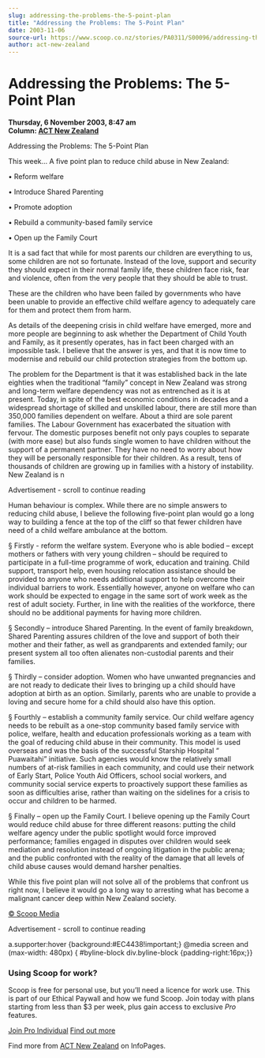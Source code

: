 ```yaml
---
slug: addressing-the-problems-the-5-point-plan
title: "Addressing the Problems: The 5-Point Plan"
date: 2003-11-06
source-url: https://www.scoop.co.nz/stories/PA0311/S00096/addressing-the-problems-the-5-point-plan.htm
author: act-new-zealand
---
```

Addressing the Problems: The 5-Point Plan
=========================================

**Thursday, 6 November 2003, 8:47 am**  
**Column: [ACT New Zealand](https://info.scoop.co.nz/ACT_New_Zealand)**

  
Addressing the Problems: The 5-Point Plan

This week… A five point plan to reduce child abuse in New Zealand:

• Reform welfare

• Introduce Shared Parenting

• Promote adoption

• Rebuild a community-based family service

• Open up the Family Court

It is a sad fact that while for most parents our children are everything to us, some children are not so fortunate. Instead of the love, support and security they should expect in their normal family life, these children face risk, fear and violence, often from the very people that they should be able to trust.

These are the children who have been failed by governments who have been unable to provide an effective child welfare agency to adequately care for them and protect them from harm.

As details of the deepening crisis in child welfare have emerged, more and more people are beginning to ask whether the Department of Child Youth and Family, as it presently operates, has in fact been charged with an impossible task. I believe that the answer is yes, and that it is now time to modernise and rebuild our child protection strategies from the bottom up.

The problem for the Department is that it was established back in the late eighties when the traditional “family” concept in New Zealand was strong and long-term welfare dependency was not as entrenched as it is at present. Today, in spite of the best economic conditions in decades and a widespread shortage of skilled and unskilled labour, there are still more than 350,000 families dependent on welfare. About a third are sole parent families. The Labour Government has exacerbated the situation with fervour. The domestic purposes benefit not only pays couples to separate (with more ease) but also funds single women to have children without the support of a permanent partner. They have no need to worry about how they will be personally responsible for their children. As a result, tens of thousands of children are growing up in families with a history of instability. New Zealand is n

Advertisement - scroll to continue reading





Human behaviour is complex. While there are no simple answers to reducing child abuse, I believe the following five-point plan would go a long way to building a fence at the top of the cliff so that fewer children have need of a child welfare ambulance at the bottom.

§ Firstly - reform the welfare system. Everyone who is able bodied – except mothers or fathers with very young children – should be required to participate in a full-time programme of work, education and training. Child support, transport help, even housing relocation assistance should be provided to anyone who needs additional support to help overcome their individual barriers to work. Essentially however, anyone on welfare who can work should be expected to engage in the same sort of work week as the rest of adult society. Further, in line with the realities of the workforce, there should no be additional payments for having more children.

§ Secondly – introduce Shared Parenting. In the event of family breakdown, Shared Parenting assures children of the love and support of both their mother and their father, as well as grandparents and extended family; our present system all too often alienates non-custodial parents and their families.

§ Thirdly – consider adoption. Women who have unwanted pregnancies and are not ready to dedicate their lives to bringing up a child should have adoption at birth as an option. Similarly, parents who are unable to provide a loving and secure home for a child should also have this option.

§ Fourthly – establish a community family service. Our child welfare agency needs to be rebuilt as a one-stop community based family service with police, welfare, health and education professionals working as a team with the goal of reducing child abuse in their community. This model is used overseas and was the basis of the successful Starship Hospital “ Puawaitahi” initiative. Such agencies would know the relatively small numbers of at-risk families in each community, and could use their network of Early Start, Police Youth Aid Officers, school social workers, and community social service experts to proactively support these families as soon as difficulties arise, rather than waiting on the sidelines for a crisis to occur and children to be harmed.

§ Finally – open up the Family Court. I believe opening up the Family Court would reduce child abuse for three different reasons: putting the child welfare agency under the public spotlight would force improved performance; families engaged in disputes over children would seek mediation and resolution instead of ongoing litigation in the public arena; and the public confronted with the reality of the damage that all levels of child abuse causes would demand harsher penalties.

While this five point plan will not solve all of the problems that confront us right now, I believe it would go a long way to arresting what has become a malignant cancer deep within New Zealand society.

  

[© Scoop Media](http://www.scoop.co.nz/about/terms.html)  

Advertisement - scroll to continue reading



a.supporter:hover {background:#EC4438!important;} @media screen and (max-width: 480px) { #byline-block div.byline-block {padding-right:16px;}}

### Using Scoop for work?

Scoop is free for personal use, but you’ll need a licence for work use. This is part of our Ethical Paywall and how we fund Scoop. Join today with plans starting from less than $3 per week, plus gain access to exclusive _Pro_ features.  
  
[Join Pro Individual](https://pro.scoop.co.nz/Individual/?from=ProIn24) [Find out more](https://pro.scoop.co.nz/using-scoop-for-work/?from=ProIn24)

Find more from [ACT New Zealand](https://info.scoop.co.nz/ACT_New_Zealand) on InfoPages.